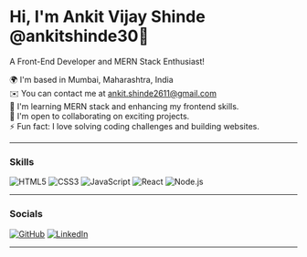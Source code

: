 # Hi, I'm Ankit Vijay Shinde @ankitshinde30👋
A Front-End Developer and MERN Stack Enthusiast!

🌍  I'm based in Mumbai, Maharashtra, India  
✉️  You can contact me at ankit.shinde2611@gmail.com  
🧠  I'm learning MERN stack and enhancing my frontend skills.  
🤝  I'm open to collaborating on exciting projects.  
⚡  Fun fact: I love solving coding challenges and building websites.


---

### Skills
![HTML5](https://img.shields.io/badge/-HTML5-orange?style=flat-square&logo=html5)
![CSS3](https://img.shields.io/badge/-CSS3-blue?style=flat-square&logo=css3)
![JavaScript](https://img.shields.io/badge/-JavaScript-yellow?style=flat-square&logo=javascript)
![React](https://img.shields.io/badge/-React-blue?style=flat-square&logo=react)
![Node.js](https://img.shields.io/badge/-Node.js-green?style=flat-square&logo=node.js)

---

### Socials
[![GitHub](https://img.shields.io/badge/-GitHub-black?style=flat-square&logo=github)](https://github.com/ankitshinde30)
[![LinkedIn](https://img.shields.io/badge/-LinkedIn-blue?style=flat-square&logo=linkedin)](https://www.linkedin.com/in/ankitshinde30/)

---



